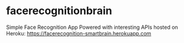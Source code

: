 # facerecognitionbrain
Simple Face Recognition App Powered with interesting APIs
hosted on Heroku: https://facerecognition-smartbrain.herokuapp.com
